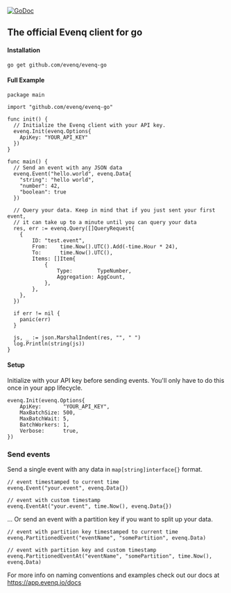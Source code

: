 [![GoDoc](https://godoc.org/github.com/evenq/evenq-go?status.svg)](https://godoc.org/github.com/evenq/evenq-go)
## The official Evenq client for go
#### Installation
`go get github.com/evenq/evenq-go`

#### Full Example
```
package main

import "github.com/evenq/evenq-go"

func init() {
  // Initialize the Evenq client with your API key.
  evenq.Init(evenq.Options{
    ApiKey: "YOUR_API_KEY"
  })
}

func main() {
  // Send an event with any JSON data
  evenq.Event("hello.world", evenq.Data{
    "string": "hello world",
    "number": 42,
    "boolean": true
  })
  
  // Query your data. Keep in mind that if you just sent your first event,
  // it can take up to a minute until you can query your data
  res, err := evenq.Query([]QueryRequest{
    {
        ID: "test.event",
        From:    time.Now().UTC().Add(-time.Hour * 24),
        To:      time.Now().UTC(),
        Items: []Item{
            {
                Type:        TypeNumber,
                Aggregation: AggCount,
            },
        },
    },
  })
  
  if err != nil {
    panic(err)
  }
    
  js, _ := json.MarshalIndent(res, "", " ")
  log.Println(string(js))
}
```

#### Setup
Initialize with your API key before sending events. You'll only have to do this once in your app lifecycle.
```
evenq.Init(evenq.Options{
    ApiKey:       "YOUR_API_KEY",
    MaxBatchSize: 500,   
    MaxBatchWait: 5,    
    BatchWorkers: 1,     
    Verbose:      true, 
})

```


### Send events
Send a single event with any data in `map[string]interface{}` format.
```
// event timestamped to current time
evenq.Event("your.event", evenq.Data{})

// event with custom timestamp
evenq.EventAt("your.event", time.Now(), evenq.Data{})
```

... Or send an event with a partition key if you want to split up your data.
```
// event with partition key timestamped to current time
evenq.PartitionedEvent("eventName", "somePartition", evenq.Data)

// event with partition key and custom timestamp
evenq.PartitionedEventAt("eventName", "somePartition", time.Now(), evenq.Data)
```

For more info on naming conventions and examples check out our docs at https://app.evenq.io/docs


